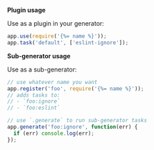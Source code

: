 **Plugin usage**

Use as a plugin in your generator:

```js
app.use(require('{%= name %}'));
app.task('default', ['eslint-ignore']);
```

**Sub-generator usage**

Use as a sub-generator:

```js
// use whatever name you want
app.register('foo', require('{%= name %}'));
// adds tasks to:
// - `foo:ignore`
// - `foo:eslint`

// use `.generate` to run sub-generator tasks
app.generate('foo:ignore', function(err) {
  if (err) console.log(err);
});
```
